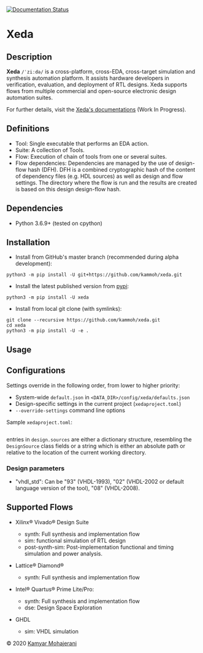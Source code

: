 [![Documentation Status](https://readthedocs.org/projects/xeda/badge/?version=latest)](https://xeda.readthedocs.io/en/latest/?badge=latest)

# Xeda

## Description
**Xeda** `/ˈziːdə/` is a cross-platform, cross-EDA, cross-target simulation and synthesis automation platform.
It assists hardware developers in verification, evaluation, and deployment of RTL designs. Xeda supports flows from multiple commercial and open-source electronic design automation suites.

For further details, visit the [Xeda's documentations](http://xeda.rtfd.io/) (Work In Progress).


## Definitions
- Tool: Single executable that performs an EDA action.
- Suite: A collection of Tools.
- Flow: Execution of chain of tools from one or several suites. 
- Flow dependencies:
    Dependencies are managed by the use of design-flow hash (DFH). DFH is a combined cryptographic hash of the content of dependency files (e.g. HDL sources) as well as design and flow settings. The directory where the flow is run and the results are created is based on this design design-flow hash.

## Dependencies
- Python 3.6.9+ (tested on cpython)

## Installation
- Install from GitHub's master branch (recommended during alpha development):
```
python3 -m pip install -U git+https://github.com/kammoh/xeda.git
```

- Install the latest published version from [pypi](https://pypi.org/project/xeda):
```
python3 -m pip install -U xeda
```

- Install from local git clone (with symlinks):
```
git clone --recursive https://github.com/kammoh/xeda.git
cd xeda
python3 -m pip install -U -e .
```



## Usage

## Configurations

Settings override in the following order, from lower to higher priority:
- System-wide `default.json` in `<DATA_DIR>/config/xeda/defaults.json`
- Design-specific settings in the current project (`xedaproject.toml`)
- `--override-settings` command line options

Sample `xedaproject.toml`:

```toml

```

entries in `design.sources` are either a dictionary structure, resembling the `DesignSource` class fields or a string which is either an absolute path or relative to the location of the current working directory.

### Design parameters
- "vhdl_std": Can be "93" (VHDL-1993), "02" (VHDL-2002 or default language version of the tool), "08" (VHDL-2008). 

## Supported Flows

- Xilinx® Vivado® Design Suite
    - synth: Full synthesis and implementation flow
    - sim: functional simulation of RTL design
    - post-synth-sim: Post-implementation functional and timing simulation and power analysis.
- Lattice® Diamond®
    - synth: Full synthesis and implementation flow
- Intel® Quartus® Prime Lite/Pro:
    - synth: Full synthesis and implementation flow
    - dse: Design Space Exploration

- GHDL
    - sim: VHDL simulation

<!-- ## Adding new Flows -->

© 2020 [Kamyar Mohajerani](mailto:kamyar@ieee.org)